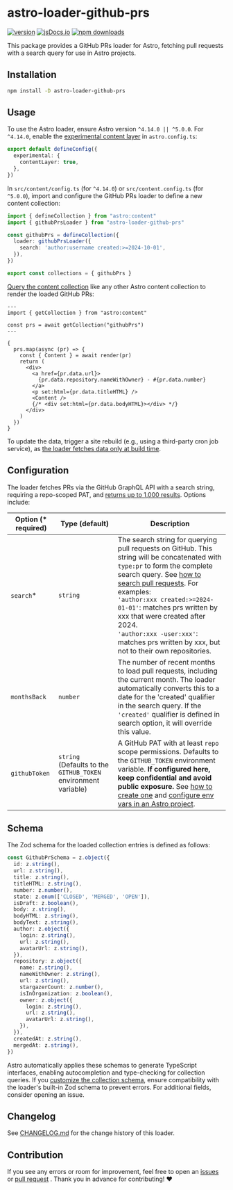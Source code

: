 # astro-loader-github-prs

[![version][version-badge]][version-link]
[![jsDocs.io][jsdocs-src]][jsdocs-href]
[![npm downloads][npm-downloads-src]][npm-downloads-href]

This package provides a GitHub PRs loader for Astro, fetching pull requests with a search query for use in Astro projects.

## Installation

```sh
npm install -D astro-loader-github-prs
```

## Usage

To use the Astro loader, ensure Astro version `^4.14.0 || ^5.0.0`. For `^4.14.0`, enable the [experimental content layer](https://docs.astro.build/en/reference/configuration-reference/#experimentalcontentlayer) in `astro.config.ts`:

```ts
export default defineConfig({
  experimental: {
    contentLayer: true,
  },
})
```

In `src/content/config.ts` (for `^4.14.0`) or `src/content.config.ts` (for `^5.0.0`), import and configure the GitHub PRs loader to define a new content collection:

```ts
import { defineCollection } from "astro:content"
import { githubPrsLoader } from "astro-loader-github-prs"

const githubPrs = defineCollection({
  loader: githubPrsLoader({
    search: 'author:username created:>=2024-10-01',
  }),
})

export const collections = { githubPrs }
```

[Query the content collection](https://docs.astro.build/en/guides/content-collections/#querying-collections) like any other Astro content collection to render the loaded GitHub PRs:

```astro
---
import { getCollection } from "astro:content"

const prs = await getCollection("githubPrs")
---

{
  prs.map(async (pr) => {
    const { Content } = await render(pr)
    return (
      <div>
        <a href={pr.data.url}>
          {pr.data.repository.nameWithOwner} - #{pr.data.number}
        </a>
        <p set:html={pr.data.titleHTML} />
        <Content />
        {/* <div set:html={pr.data.bodyHTML}></div> */}
      </div>
    )
  })
}
```

To update the data, trigger a site rebuild (e.g., using a third-party cron job service), as [the loader fetches data only at build time](https://docs.astro.build/en/reference/content-loader-reference/#object-loaders).

## Configuration

The loader fetches PRs via the GitHub GraphQL API with a search string, requiring a repo-scoped PAT, and [returns up to 1,000 results](https://docs.github.com/en/graphql/reference/objects#searchresultitemconnection). Options include:


| Option (* required) | Type (default)                                                 | Description                                                                                                                                                                                                                                                                                                                                                                                                                                                                                                 |
| ------------------- | -------------------------------------------------------------- | ----------------------------------------------------------------------------------------------------------------------------------------------------------------------------------------------------------------------------------------------------------------------------------------------------------------------------------------------------------------------------------------------------------------------------------------------------------------------------------------------------------- |
| `search`*           | `string`                                                       | The search string for querying pull requests on GitHub. This string will be concatenated with `type:pr` to form the complete search query. See [how to search pull requests](https://docs.github.com/en/search-github/searching-on-github/searching-issues-and-pull-requests). For examples:<br>`'author:xxx created:>=2024-01-01'`: matches prs written by xxx that were created after 2024.<br>`'author:xxx -user:xxx'`: matches prs written by xxx, but not to their own repositories.                   |
| `monthsBack`        | `number`                                                       | The number of recent months to load pull requests, including the current month. The loader automatically converts this to a date for the 'created' qualifier in the search query. If the `'created'` qualifier is defined in search option, it will override this value.                                                                                                                                                                                                                                    |
| `githubToken`       | `string` (Defaults to the `GITHUB_TOKEN` environment variable) | A GitHub PAT with at least `repo` scope permissions. Defaults to the `GITHUB_TOKEN` environment variable. **If configured here, keep confidential and avoid public exposure.** See [how to create one](https://docs.github.com/en/authentication/keeping-your-account-and-data-secure/managing-your-personal-access-tokens#creating-a-personal-access-token-classic) and [configure env vars in an Astro project](https://docs.astro.build/en/guides/environment-variables/#setting-environment-variables). |

## Schema

The Zod schema for the loaded collection entries is defined as follows:

```ts
const GithubPrSchema = z.object({
  id: z.string(),
  url: z.string(),
  title: z.string(),
  titleHTML: z.string(),
  number: z.number(),
  state: z.enum(['CLOSED', 'MERGED', 'OPEN']),
  isDraft: z.boolean(),
  body: z.string(),
  bodyHTML: z.string(),
  bodyText: z.string(),
  author: z.object({
    login: z.string(),
    url: z.string(),
    avatarUrl: z.string(),
  }),
  repository: z.object({
    name: z.string(),
    nameWithOwner: z.string(),
    url: z.string(),
    stargazerCount: z.number(),
    isInOrganization: z.boolean(),
    owner: z.object({
      login: z.string(),
      url: z.string(),
      avatarUrl: z.string(),
    }),
  }),
  createdAt: z.string(),
  mergedAt: z.string(),
})
```

Astro automatically applies these schemas to generate TypeScript interfaces, enabling autocompletion and type-checking for collection queries. If you [customize the collection schema](https://docs.astro.build/en/guides/content-collections/#defining-the-collection-schema), ensure compatibility with the loader's built-in Zod schema to prevent errors. For additional fields, consider opening an issue.

## Changelog

See [CHANGELOG.md](https://github.com/lin-stephanie/astro-loaders/blob/main/packages/astro-loader-github-prs/CHANGELOG.md) for the change history of this loader.

## Contribution

If you see any errors or room for improvement, feel free to open an [issues](https://github.com/lin-stephanie/astro-loaders/issues) or [pull request](https://github.com/lin-stephanie/astro-loaders/pulls) . Thank you in advance for contributing! ❤️


[version-badge]: https://img.shields.io/npm/v/astro-loader-github-prs?label=release&style=flat&colorA=080f12&colorB=f87171
[version-link]: https://www.npmjs.com/package/astro-loader-github-prs
[jsdocs-src]: https://img.shields.io/badge/jsdocs-reference-080f12?style=flat&colorA=080f12&colorB=f87171
[jsdocs-href]: https://www.jsdocs.io/package/astro-loader-github-prs
[npm-downloads-src]: https://img.shields.io/npm/dm/astro-loader-github-prs?style=flat&colorA=080f12&colorB=f87171
[npm-downloads-href]: https://npmjs.com/package/astro-loader-github-prs

